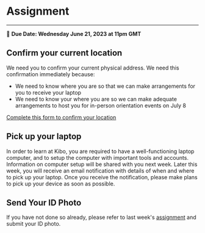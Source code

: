 # Assignment 
-----
<aside>
  
  📝 **Due Date: Wednesday June 21, 2023 at 11pm GMT**
 
</aside>

## Confirm your current location
We need you to confirm your current physical address. We need this confirmation immediately because:

- We need to know where you are so that we can make arrangements for you to receive your laptop
- We need to know your where you are so we can make adequate arrangements to host you for in-person orientation events on July 8 

<a href="https://forms.gle/KJT1EgihiRkiwKkPA" target="_blank">Complete this form to confirm your location</a>

## Pick up your laptop

In order to learn at Kibo, you are required to have a well-functioning laptop computer, and to setup the computer with important tools and accounts. Information on computer setup will be shared with you next week. 
Later this week, you will receive an email notification with details of when and where to pick up your laptop. Once you receive the notification, please make plans to pick up your device as soon as possible. 

## Send Your ID Photo
If you have not done so already, please refer to last week's [assignment](lessons/welcome/assignment.md) and submit your ID photo. 
